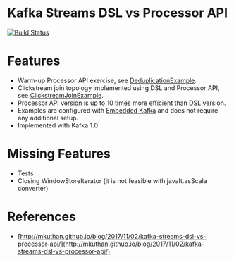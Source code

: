 # Kafka Streams DSL vs Processor API

[![Build Status](https://travis-ci.org/mkuthan/example-kafkastreams.svg?branch=master)](https://travis-ci.org/mkuthan/example-kafkastreams)

Features
========

* Warm-up Processor API exercise, see 
[DeduplicationExample](https://github.com/mkuthan/example-kafkastreams/blob/master/src/main/scala/example/DeduplicationExample.scala).
* Clickstream join topology implemented using DSL and Processor API, see 
[ClickstreamJoinExample](https://github.com/mkuthan/example-kafkastreams/blob/master/src/main/scala/example/ClickstreamJoinExample.scala).
* Processor API version is up to 10 times more efficient than DSL version.
* Examples are configured with 
[Embedded Kafka](https://github.com/manub/scalatest-embedded-kafka)
and does not require any additional setup.
* Implemented with Kafka 1.0

Missing Features
========
* Tests
* Closing WindowStoreIterator (it is not feasible with javaIt.asScala converter)

References
==========

* [http://mkuthan.github.io/blog/2017/11/02/kafka-streams-dsl-vs-processor-api/](http://mkuthan.github.io/blog/2017/11/02/kafka-streams-dsl-vs-processor-api/)
